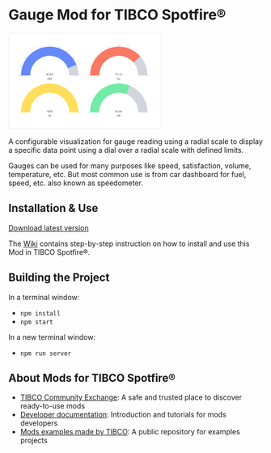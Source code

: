 # Gauge Mod for TIBCO Spotfire®

<img src="assets/gauge.png" width="60%"/>

A configurable visualization for gauge reading using a radial scale to display a specific data point using a dial over a radial scale with defined limits.

Gauges can be used for many purposes like speed, satisfaction, volume, temperature, etc. But most common use is from car dashboard for fuel, speed, etc. also known as speedometer.

## Installation & Use

[Download latest version](https://github.com/TIBCOSoftware/spotfire-mod-gauge/releases)

The [Wiki](https://github.com/TIBCOSoftware/spotfire-mod-gauge/wiki) contains step-by-step instruction on how to install and use this Mod in TIBCO Spotfire®.

## Building the Project

In a terminal window:
- `npm install`
- `npm start`

In a new terminal window:
- `npm run server`

## About Mods for TIBCO Spotfire®
-   [TIBCO Community Exchange](https://community.tibco.com/s/global-search/%40uri#q=mod%20for%20tibco%20spotfire&t=Exchange&sort=date%20descending): A safe and trusted place to discover ready-to-use mods
-   [Developer documentation](https://tibcosoftware.github.io/spotfire-mods/docs/): Introduction and tutorials for mods developers
-   [Mods examples made by TIBCO](https://github.com/TIBCOSoftware/spotfire-mods/releases/latest): A public repository for examples projects
